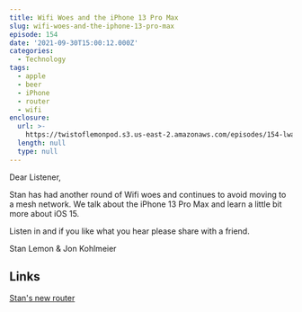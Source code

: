 ```yaml
---
title: Wifi Woes and the iPhone 13 Pro Max
slug: wifi-woes-and-the-iphone-13-pro-max
episode: 154
date: '2021-09-30T15:00:12.000Z'
categories:
  - Technology
tags:
  - apple
  - beer
  - iPhone
  - router
  - wifi
enclosure:
  url: >-
    https://twistoflemonpod.s3.us-east-2.amazonaws.com/episodes/154-lwatol-20210930.mp3
  length: null
  type: null
---
```


Dear Listener,

Stan has had another round of Wifi woes and continues to avoid moving to a mesh network. We talk about the iPhone 13 Pro Max and learn a little bit more about iOS 15.

Listen in and if you like what you hear please share with a friend.

Stan Lemon & Jon Kohlmeier

## Links

[Stan's new router](https://amzn.to/3omzmUY)
